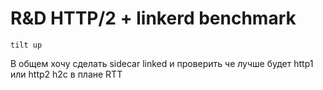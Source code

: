 # R&D HTTP/2 + linkerd benchmark

`tilt up`

В общем хочу сделать sidecar linked и проверить че лучше будет http1 или http2 h2c в плане RTT